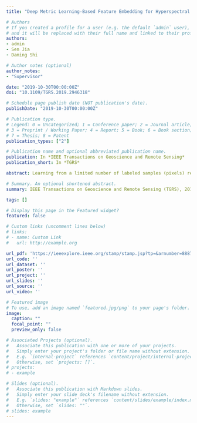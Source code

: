 ```yaml
---
title: "Deep Metric Learning-Based Feature Embedding for Hyperspectral Image Classification"

# Authors
# If you created a profile for a user (e.g. the default `admin` user), write the username (folder name) here 
# and it will be replaced with their full name and linked to their profile.
authors:
- admin
- Sen Jia
- Daming Shi

# Author notes (optional)
author_notes:
- "Supervisor"

date: "2019-10-30T00:00:00Z"
doi: "10.1109/TGRS.2019.2946318"

# Schedule page publish date (NOT publication's date).
publishDate: "2019-10-30T00:00:00Z"

# Publication type.
# Legend: 0 = Uncategorized; 1 = Conference paper; 2 = Journal article;
# 3 = Preprint / Working Paper; 4 = Report; 5 = Book; 6 = Book section;
# 7 = Thesis; 8 = Patent
publication_types: ["2"]

# Publication name and optional abbreviated publication name.
publication: In *IEEE Transactions on Geoscience and Remote Sensing*
publication_short: In *TGRS*

abstract: Learning from a limited number of labeled samples (pixels) remains a key challenge in the hyperspectral image (HSI) classification. To address this issue, we propose a deep metric learning-based feature embedding model, which can meet the tasks both for same- and cross-scene HSI classifications. In the first task, when only a few labeled samples are available, we employ ideas from metric learning based on deep embedding features and make a similarity learning between pairs of samples. In this case, the proposed model can learn well to compare whether two samples belong to the same class. In another task, when an HSI image (target scene) that needs to be classified is not labeled at all, the embedding model can learn from another similar HSI image (source scene) with sufficient labeled samples and then transfer to the target model by using an unsupervised domain adaptation technique, which not only employs the adversarial approach to make the embedding features from the source and target samples indistinguishable but also encourages the target scene's embeddings to form similar clusters with the source scene one. After the domain adaptation between the HSIs of the two scenes is finished, any traditional HSI classifier can be used. In a simple manner, the nearest neighbor (NN) algorithm is selected as the classifier for the classification tasks throughout this article. The experimental results from a series of popular HSIs demonstrate the advantages of the proposed model both in the same- and cross-scene classification tasks.

# Summary. An optional shortened abstract.
summary: IEEE Transactions on Geoscience and Remote Sensing (TGRS), 2019

tags: []

# Display this page in the Featured widget?
featured: false

# Custom links (uncomment lines below)
# links:
# - name: Custom Link
#   url: http://example.org

url_pdf: 'https://ieeexplore.ieee.org/stamp/stamp.jsp?tp=&arnumber=8887497'
url_code: ''
url_dataset: ''
url_poster: ''
url_project: ''
url_slides: ''
url_source: ''
url_video: ''

# Featured image
# To use, add an image named `featured.jpg/png` to your page's folder. 
image:
  caption: ""
  focal_point: ""
  preview_only: false

# Associated Projects (optional).
#   Associate this publication with one or more of your projects.
#   Simply enter your project's folder or file name without extension.
#   E.g. `internal-project` references `content/project/internal-project/index.md`.
#   Otherwise, set `projects: []`.
# projects:
# - example

# Slides (optional).
#   Associate this publication with Markdown slides.
#   Simply enter your slide deck's filename without extension.
#   E.g. `slides: "example"` references `content/slides/example/index.md`.
#   Otherwise, set `slides: ""`.
# slides: example
---
```

